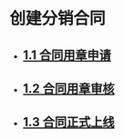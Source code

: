 # 创建分销合同





* ## [1.1 合同用章申请](/chapter1/11-he-tong-yong-zhang-shen-qing.md)
* ## [1.2 合同用章审核](/chapter1/12-he-tong-yong-zhang-shen-he.md)
* ## [1.3 合同正式上线](/chapter1/13-he-tong-zheng-shi-shang-xian.md)

## 



